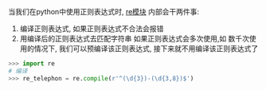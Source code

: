 当我们在python中使用正则表达式时, [re模块](re模块.md) 内部会干两件事:
1. 编译正则表达式, 如果正则表达式不合法会报错
2. 用编译后的正则表达式去匹配字符串
如果正则表达式会多次使用,如 数千次使用的情况下, 我们可以预编译该正则表达式, 接下来就不用编译该正则表达式了
```python
>>> import re
# 编译
>>> re_telephon = re.compile(r'^(\d{3})-(\d{3,8})$')
```